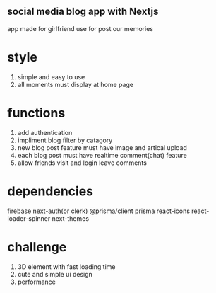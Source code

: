## social media blog app with Nextjs
app made for girlfriend use for post our memories
# style 
1. simple and easy to use
2. all moments must display at home page 

# functions
1. add authentication
2. impliment blog filter by catagory 
3. new blog post feature must have image and artical upload
3. each blog post must have realtime comment(chat) feature
4. allow friends visit and login leave comments

# dependencies
firebase next-auth(or clerk) @prisma/client prisma react-icons react-loader-spinner next-themes

# challenge
1. 3D element with fast loading time
2. cute and simple ui design 
3. performance